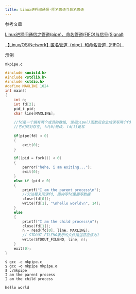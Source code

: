 ```yaml
---
title: Linux进程间通信-匿名管道与命名管道
---
```


参考文章

[Linux进程间通信之管道(pipe)、命名管道(FIFO)与信号(Signal)](http://www.cnblogs.com/biyeymyhjob/archive/2012/11/03/2751593.html)

[【Linux/OS/Network】匿名管道（pipe）和命名管道（FIFO）](http://blog.csdn.net/SuLiJuan66/article/details/50588885)

示例

`mkpipe.c`

```c
#include <unistd.h>
#include <stdlib.h>
#include <stdio.h>
#define MAXLINE 1024
int main()
{
    int n;
    int fd[2];
    pid_t pid;
    char line[MAXLINE];
    
    //fd是一个拥有两个成员的数组, 使用pipe()函数后会生成读写两个fd
    //它们成对存在, fd[0]是读, fd[1]是写
    
    if(pipe(fd) < 0)
    {
        exit(0);
    }

    if((pid = fork()) < 0)
    {
        perror("hehe, i am exiting...");
        exit(0);
    }
    else if (pid > 0)
    {
        printf("I am the parent process\n");
        //父进程关闭读fd, 而向写fd里面写数据
        close(fd[0]);
        write(fd[1], "\nhello world\n", 14);
    }
    else
    {
        printf("I am the child process\n");
        close(fd[1]);
        n = read(fd[0], line, MAXLINE);
        // STDOUT_FILENO表示的文件描述符应该为1
        write(STDOUT_FILENO, line, n);
    }
    exit(0);
}

```

```
$ gcc -c mkpipe.c 
$ gcc -o mkpipe mkpipe.o
$ ./mkpipe
I am the parent process
I am the child process

hello world
```